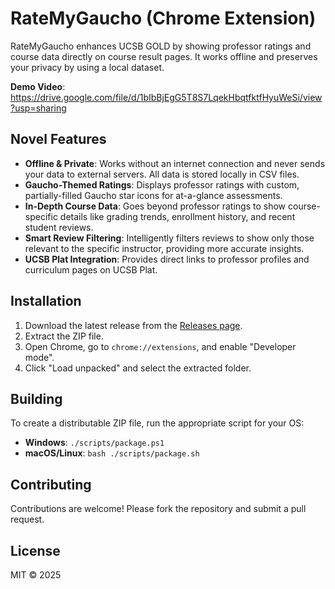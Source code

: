 # RateMyGaucho (Chrome Extension)

RateMyGaucho enhances UCSB GOLD by showing professor ratings and course data directly on course result pages. It works offline and preserves your privacy by using a local dataset.

**Demo Video**: https://drive.google.com/file/d/1bIbBjEgG5T8S7LqekHbqtfktfHyuWeSi/view?usp=sharing

## Novel Features

*   **Offline & Private**: Works without an internet connection and never sends your data to external servers. All data is stored locally in CSV files.
*   **Gaucho-Themed Ratings**: Displays professor ratings with custom, partially-filled Gaucho star icons for at-a-glance assessments.
*   **In-Depth Course Data**: Goes beyond professor ratings to show course-specific details like grading trends, enrollment history, and recent student reviews.
*   **Smart Review Filtering**: Intelligently filters reviews to show only those relevant to the specific instructor, providing more accurate insights.
*   **UCSB Plat Integration**: Provides direct links to professor profiles and curriculum pages on UCSB Plat.

## Installation

1.  Download the latest release from the [Releases page](https://github.com/itsloganmann/RateMyGaucho/releases).
2.  Extract the ZIP file.
3.  Open Chrome, go to `chrome://extensions`, and enable "Developer mode".
4.  Click "Load unpacked" and select the extracted folder.

## Building

To create a distributable ZIP file, run the appropriate script for your OS:
*   **Windows**: `./scripts/package.ps1`
*   **macOS/Linux**: `bash ./scripts/package.sh`

## Contributing

Contributions are welcome! Please fork the repository and submit a pull request.

## License

MIT © 2025